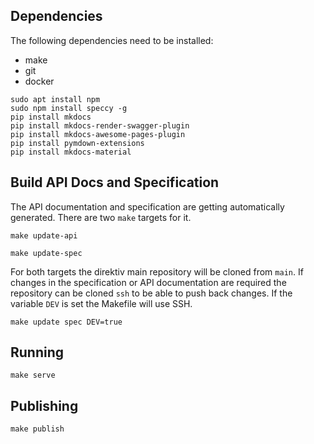## Dependencies

The following dependencies need to be installed:

- make
- git
- docker


```
sudo apt install npm
sudo npm install speccy -g 
pip install mkdocs
pip install mkdocs-render-swagger-plugin
pip install mkdocs-awesome-pages-plugin
pip install pymdown-extensions
pip install mkdocs-material
```

## Build API Docs and Specification

The API documentation and specification are getting automatically generated. There are two `make` targets for it.

```
make update-api
```


```
make update-spec
```

For both targets the direktiv main repository will be cloned from `main`. If changes in the specification or API documentation are required
the repository can be cloned `ssh` to be able to push back changes. If the variable `DEV` is set the Makefile will use SSH.

```
make update spec DEV=true
```

## Running

```
make serve
```

## Publishing

```
make publish
```

